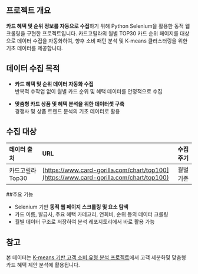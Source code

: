 ## 프로젝트 개요
**카드 혜택 및 순위 정보를 자동으로 수집**하기 위해 Python Selenium을 활용한 동적 웹크롤링을 구현한 프로젝트입니다.
카드고릴라의 월별 TOP30 카드 순위 페이지를 대상으로 데이터 수집을 자동화하여,
향후 소비 패턴 분석 및 K-means 클러스터링을 위한 기초 데이터를 제공합니다.

## 데이터 수집 목적
- **카드 혜택 및 순위 데이터 자동화 수집**  
반복적 수작업 없이 월별 카드 순위 및 혜택 데이터를 안정적으로 수집

- **맞춤형 카드 상품 및 혜택 분석을 위한 데이터셋 구축**  
경쟁사 및 상품 트렌드 분석의 기초 데이터로 활용

## 수집 대상
| 데이터 출처       | URL                                                                      | 수집 주기   |
| :---------------- | :---------------------------------------------------------------------- | :---------- |
| 카드고릴라 Top30  | [https://www.card-gorilla.com/chart/top100](https://www.card-gorilla.com/chart/top100) | 월별 기준 |


##주요 기능
- Selenium 기반 **동적 웹 페이지 스크롤링 및 요소 탐색**
- 카드 이름, 발급사, 주요 혜택 카테고리, 연회비, 순위 등의 데이터 크롤링
- 월별 데이터 구조로 저장하여 분석 레포지토리에서 바로 활용 가능

## 참고
본 데이터는 [K-means 기반 고객 소비 유형 분석 프로젝트](https://github.com/Clinda02/Card_Spending_Analysis)에서 고객 세분화및 맞춤형 카드 혜택 제안 분석에 활용됩니다.
